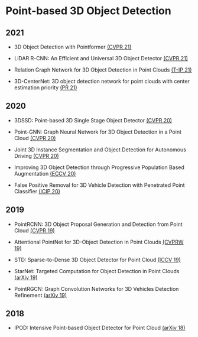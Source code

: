 # Point-based 3D Object Detection

## 2021

- 3D Object Detection with Pointformer [(CVPR 21)](https://openaccess.thecvf.com/content/CVPR2021/papers/Pan_3D_Object_Detection_With_Pointformer_CVPR_2021_paper.pdf)

- LiDAR R-CNN: An Efficient and Universal 3D Object Detector [(CVPR 21)](https://openaccess.thecvf.com/content/CVPR2021/papers/Li_LiDAR_R-CNN_An_Efficient_and_Universal_3D_Object_Detector_CVPR_2021_paper.pdf)

- Relation Graph Network for 3D Object Detection in Point Clouds [(T-IP 21)](https://ieeexplore.ieee.org/stamp/stamp.jsp?arnumber=9234727)

- 3D-CenterNet: 3D object detection network for point clouds with center estimation priority [(PR 21)](https://www.sciencedirect.com/science/article/pii/S0031320321000716)

## 2020

- 3DSSD: Point-based 3D Single Stage Object Detector [(CVPR 20)](https://openaccess.thecvf.com/content_CVPR_2020/papers/Yang_3DSSD_Point-Based_3D_Single_Stage_Object_Detector_CVPR_2020_paper.pdf)

- Point-GNN: Graph Neural Network for 3D Object Detection in a Point Cloud [(CVPR 20)](https://openaccess.thecvf.com/content_CVPR_2020/papers/Shi_Point-GNN_Graph_Neural_Network_for_3D_Object_Detection_in_a_CVPR_2020_paper.pdf)

- Joint 3D Instance Segmentation and Object Detection for Autonomous Driving [(CVPR 20)](https://openaccess.thecvf.com/content_CVPR_2020/papers/Zhou_Joint_3D_Instance_Segmentation_and_Object_Detection_for_Autonomous_Driving_CVPR_2020_paper.pdf)

- Improving 3D Object Detection through Progressive Population Based Augmentation [(ECCV 20)](http://www.ecva.net/papers/eccv_2020/papers_ECCV/papers/123660273.pdf)

- False Positive Removal for 3D Vehicle Detection with Penetrated Point Classifier [(ICIP 20)](https://arxiv.org/pdf/2005.13153.pdf)

## 2019

- PointRCNN: 3D Object Proposal Generation and Detection from Point Cloud [(CVPR 19)](https://openaccess.thecvf.com/content_CVPR_2019/papers/Shi_PointRCNN_3D_Object_Proposal_Generation_and_Detection_From_Point_Cloud_CVPR_2019_paper.pdf)

- Attentional PointNet for 3D-Object Detection in Point Clouds [(CVPRW 19)](https://openaccess.thecvf.com/content_CVPRW_2019/papers/WAD/Paigwar_Attentional_PointNet_for_3D-Object_Detection_in_Point_Clouds_CVPRW_2019_paper.pdf)

- STD: Sparse-to-Dense 3D Object Detector for Point Cloud [(ICCV 19)](https://openaccess.thecvf.com/content_ICCV_2019/papers/Yang_STD_Sparse-to-Dense_3D_Object_Detector_for_Point_Cloud_ICCV_2019_paper.pdf)

- StarNet: Targeted Computation for Object Detection in Point Clouds [(arXiv 19)](https://arxiv.org/pdf/1908.11069.pdf)

- PointRGCN: Graph Convolution Networks for 3D Vehicles Detection Refinement [(arXiv 19)](https://arxiv.org/pdf/1911.12236.pdf)

## 2018

- IPOD: Intensive Point-based Object Detector for Point Cloud [(arXiv 18)](https://arxiv.org/pdf/1812.05276.pdf)